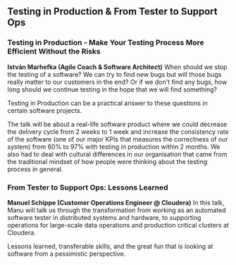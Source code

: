 ## Testing in Production & From Tester to Support Ops

### Testing in Production - Make Your Testing Process More Efficient Without the Risks
__István Marhefka (Agile Coach & Software Architect)__
When should we stop the testing of a software? We can try to find new bugs but will those bugs really matter to our customers in the end? Or if we don't find any bugs, how long should we continue testing in the hope that we will find something?

Testing in Production can be a practical answer to these questions in certain software projects.

The talk will be about a real-life software product where we could decrease the delivery cycle from 2 weeks to 1 week and increase the consistency rate of the software (one of our major KPIs that measures the correctness of our system) from 60% to 97% with testing in production within 2 months. We also had to deal with cultural differences in our organisation that came from the traditional mindset of how people were thinking about the testing process in general.

### From Tester to Support Ops: Lessons Learned
__Manuel Schippe (Customer Operations Engineer @ Cloudera)__
In this talk, Manu will talk us through the transformation from working as an automated software tester in distributed systems and hardware, to supporting operations for large-scale data operations and production critical clusters at Cloudera.

Lessons learned, transferable skills, and the great fun that is looking at software from a pessimistic perspective.
